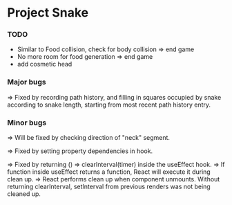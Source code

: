 # Project Snake

### TODO

- Similar to Food collision, check for body collision => end game
- No more room for food generation => end game
- add cosmetic head

### Major bugs

<!-- - Move snake function:
At the moment, every segment of the snake is moved in the direction set by controls. This is not problematic if only the head exists. However, when the snake body segment makes turns, then the segments must travel through the path history of the head. -->
=> Fixed by recording path history, and filling in squares occupied by snake according to snake length, starting from most recent path history entry.

### Minor bugs

<!-- - Potential bypassing of movement functions: currently movement in directions the head came from is not allowed (i.e. if going upwards, cannot suddenly reverse direction and go down). However, if controls are applied such that in the aforementioned case, the direction is set to left, or right, before going down, then the snake can reverse course within 1 tick. Additional checks are required. -->
=> Will be fixed by checking direction of "neck" segment.

<!-- - In Clock.jsx, inProgress variable is stale before component updates with intervalRef (stale variable can be seen by toggling state from "Play" to "Pause", the inProgress variable will be logged as true before component re-renders to false). Unsure if it will impact other parts of the app as of yet. -->
=> Fixed by setting property dependencies in hook.

<!-- - When repeatedly playing and pausing, it appears that sometimes MOVE_SNAKE is dispatched multiple times (i.e. twice when it should be once). This results in the snake moving at double the speed. Perhaps related to mismanagement of state, or reading stale state. TO RECREATE BUG, CLICK PAUSE THEN PLAY QUICKLY. Then the Clock's dispatches will not be proper. -->
=> Fixed by returning () => clearInterval(timer) inside the useEffect hook.
=> If function inside useEffect returns a function, React will execute it during clean up.
=> React performs clean up when component unmounts. Without returning clearInterval, setInterval from previous renders was not being cleaned up.